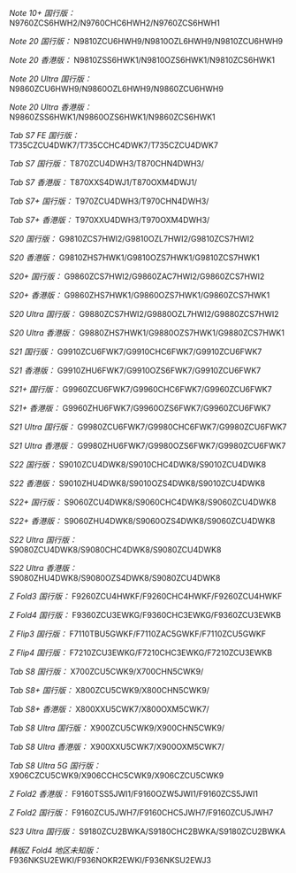 *Note 10+ 国行版：*
N9760ZCS6HWH2/N9760CHC6HWH2/N9760ZCS6HWH1

*Note 20 国行版：*
N9810ZCU6HWH9/N9810OZL6HWH9/N9810ZCU6HWH9

*Note 20 香港版：*
N9810ZSS6HWK1/N9810OZS6HWK1/N9810ZCS6HWK1

*Note 20 Ultra 国行版：*
N9860ZCU6HWH9/N9860OZL6HWH9/N9860ZCU6HWH9

*Note 20 Ultra 香港版：*
N9860ZSS6HWK1/N9860OZS6HWK1/N9860ZCS6HWK1

*Tab S7 FE 国行版：*
T735CZCU4DWK7/T735CCHC4DWK7/T735CZCU4DWK7

*Tab S7 国行版：*
T870ZCU4DWH3/T870CHN4DWH3/

*Tab S7 香港版：*
T870XXS4DWJ1/T870OXM4DWJ1/

*Tab S7+ 国行版：*
T970ZCU4DWH3/T970CHN4DWH3/

*Tab S7+ 香港版：*
T970XXU4DWH3/T970OXM4DWH3/

*S20 国行版：*
G9810ZCS7HWI2/G9810OZL7HWI2/G9810ZCS7HWI2

*S20 香港版：*
G9810ZHS7HWK1/G9810OZS7HWK1/G9810ZCS7HWK1

*S20+ 国行版：*
G9860ZCS7HWI2/G9860ZAC7HWI2/G9860ZCS7HWI2

*S20+ 香港版：*
G9860ZHS7HWK1/G9860OZS7HWK1/G9860ZCS7HWK1

*S20 Ultra 国行版：*
G9880ZCS7HWI2/G9880OZL7HWI2/G9880ZCS7HWI2

*S20 Ultra 香港版：*
G9880ZHS7HWK1/G9880OZS7HWK1/G9880ZCS7HWK1

*S21 国行版：*
G9910ZCU6FWK7/G9910CHC6FWK7/G9910ZCU6FWK7

*S21 香港版：*
G9910ZHU6FWK7/G9910OZS6FWK7/G9910ZCU6FWK7

*S21+ 国行版：*
G9960ZCU6FWK7/G9960CHC6FWK7/G9960ZCU6FWK7

*S21+ 香港版：*
G9960ZHU6FWK7/G9960OZS6FWK7/G9960ZCU6FWK7

*S21 Ultra 国行版：*
G9980ZCU6FWK7/G9980CHC6FWK7/G9980ZCU6FWK7

*S21 Ultra 香港版：*
G9980ZHU6FWK7/G9980OZS6FWK7/G9980ZCU6FWK7

*S22 国行版：*
S9010ZCU4DWK8/S9010CHC4DWK8/S9010ZCU4DWK8

*S22 香港版：*
S9010ZHU4DWK8/S9010OZS4DWK8/S9010ZCU4DWK8

*S22+ 国行版：*
S9060ZCU4DWK8/S9060CHC4DWK8/S9060ZCU4DWK8

*S22+ 香港版：*
S9060ZHU4DWK8/S9060OZS4DWK8/S9060ZCU4DWK8

*S22 Ultra 国行版：*
S9080ZCU4DWK8/S9080CHC4DWK8/S9080ZCU4DWK8

*S22 Ultra 香港版：*
S9080ZHU4DWK8/S9080OZS4DWK8/S9080ZCU4DWK8

*Z Fold3 国行版：*
F9260ZCU4HWKF/F9260CHC4HWKF/F9260ZCU4HWKF

*Z Fold4 国行版：*
F9360ZCU3EWKG/F9360CHC3EWKG/F9360ZCU3EWKB

*Z Flip3 国行版：*
F7110TBU5GWKF/F7110ZAC5GWKF/F7110ZCU5GWKF

*Z Flip4 国行版：*
F7210ZCU3EWKG/F7210CHC3EWKG/F7210ZCU3EWKB

*Tab S8 国行版：*
X700ZCU5CWK9/X700CHN5CWK9/

*Tab S8+ 国行版：*
X800ZCU5CWK9/X800CHN5CWK9/

*Tab S8+ 香港版：*
X800XXU5CWK7/X800OXM5CWK7/

*Tab S8 Ultra 国行版：*
X900ZCU5CWK9/X900CHN5CWK9/

*Tab S8 Ultra 香港版：*
X900XXU5CWK7/X900OXM5CWK7/

*Tab S8 Ultra 5G 国行版：*
X906CZCU5CWK9/X906CCHC5CWK9/X906CZCU5CWK9

*Z Fold2 香港版：*
F9160TSS5JWI1/F9160OZW5JWI1/F9160ZCS5JWI1

*Z Fold2 国行版：*
F9160ZCU5JWH7/F9160CHC5JWH7/F9160ZCU5JWH7

*S23 Ultra 国行版：*
S9180ZCU2BWKA/S9180CHC2BWKA/S9180ZCU2BWKA

*韩版Z Fold4 地区未知版：*
F936NKSU2EWKI/F936NOKR2EWKI/F936NKSU2EWJ3

